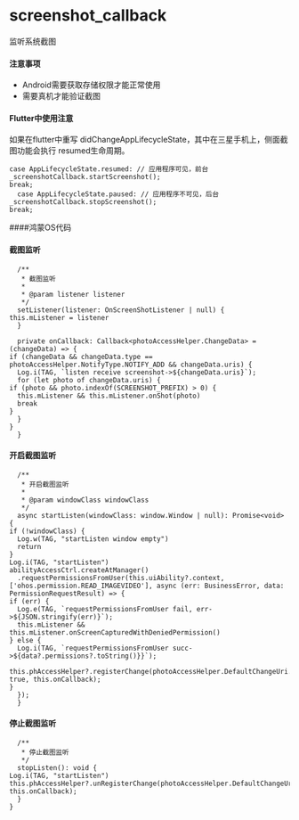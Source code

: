 # screenshot_callback

监听系统截图

#### 注意事项

- Android需要获取存储权限才能正常使用
- 需要真机才能验证截图

#### Flutter中使用注意

如果在flutter中重写 didChangeAppLifecycleState，其中在三星手机上，侧面截图功能会执行 resumed生命周期。

    case AppLifecycleState.resumed: // 应用程序可见，前台
    _screenshotCallback.startScreenshot();
    break;
      case AppLifecycleState.paused: // 应用程序不可见，后台
    _screenshotCallback.stopScreenshot();
    break;


####鸿蒙OS代码

#### 截图监听
    
      /**
       * 截图监听
       *
       * @param listener listener
       */
      setListener(listener: OnScreenShotListener | null) {
    this.mListener = listener
      }
    
      private onCallback: Callback<photoAccessHelper.ChangeData> = (changeData) => {
    if (changeData && changeData.type == photoAccessHelper.NotifyType.NOTIFY_ADD && changeData.uris) {
      Log.i(TAG, `listen receive screenshot->${changeData.uris}`);
      for (let photo of changeData.uris) {
    if (photo && photo.indexOf(SCREENSHOT_PREFIX) > 0) {
      this.mListener && this.mListener.onShot(photo)
      break
    }
      }
    }
      }


#### 开启截图监听

      /**
       * 开启截图监听
       *
       * @param windowClass windowClass
       */
      async startListen(windowClass: window.Window | null): Promise<void> {
    if (!windowClass) {
      Log.w(TAG, "startListen window empty")
      return
    }
    Log.i(TAG, "startListen")
    abilityAccessCtrl.createAtManager()
      .requestPermissionsFromUser(this.uiAbility?.context, ['ohos.permission.READ_IMAGEVIDEO'], async (err: BusinessError, data: PermissionRequestResult) => {
    if (err) {
      Log.e(TAG, `requestPermissionsFromUser fail, err->${JSON.stringify(err)}`);
      this.mListener && this.mListener.onScreenCapturedWithDeniedPermission()
    } else {
      Log.i(TAG, `requestPermissionsFromUser succ->${data?.permissions?.toString()}}`);
      this.phAccessHelper?.registerChange(photoAccessHelper.DefaultChangeUri.DEFAULT_PHOTO_URI, true, this.onCallback);
    }
      });
      }


#### 停止截图监听

      /**
       * 停止截图监听
       */
      stopListen(): void {
    Log.i(TAG, "startListen")
    this.phAccessHelper?.unRegisterChange(photoAccessHelper.DefaultChangeUri.DEFAULT_PHOTO_URI, this.onCallback);
      }
    }
